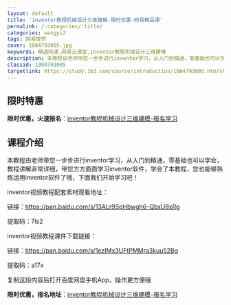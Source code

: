 ```yaml
---
layout: default
title: 'inventor教程机械设计三维建模-限时优惠-网易精品课'
permalink: /:categories/:title/
categories: wangyi2
tags: 网易提供
cover: 1004793005.jpg
keywords: 精选网课,网易云课堂,inventor教程机械设计三维建模
description: 本教程由老师带您一步步进行inventor学习，从入门到精通，零基础也可以学会，教程讲解非常详细，带您方方面面学习inv
classid: 1004793005
targetlink: https://study.163.com/course/introduction/1004793005.htm?share=1&shareId=1025206652&utm_campaign=share&utm_medium=iphoneShare&utm_source=&utm_u=1025206652
---
```


## 限时特惠

**限时优惠，火速报名**：[inventor教程机械设计三维建模-报名学习](https://study.163.com/course/introduction/1004793005.htm?share=1&shareId=1025206652&utm_campaign=share&utm_medium=iphoneShare&utm_source=&utm_u=1025206652)

## 课程介绍

本教程由老师带您一步步进行inventor学习，从入门到精通，零基础也可以学会，教程讲解非常详细，带您方方面面学习inventor软件，学会了本教程，您也能够熟练运用inventor软件了哦，下面我们开始学习吧！



inventor视频教程配套素材观看地址：

链接：https://pan.baidu.com/s/13ALr9SpHbwgh6-QbxU8xRg 

提取码：7ls2 

inventor视频教程课件下载链接：

链接：https://pan.baidu.com/s/1ezIMx3UFtPMMra3kuu52Bg 

提取码：a17x 

复制这段内容后打开百度网盘手机App，操作更方便哦

**限时优惠，报名地址**：[inventor教程机械设计三维建模-报名学习](https://study.163.com/course/introduction/1004793005.htm?share=1&shareId=1025206652&utm_campaign=share&utm_medium=iphoneShare&utm_source=&utm_u=1025206652)

